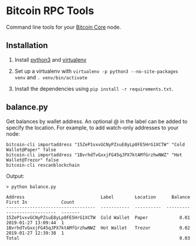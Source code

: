 Bitcoin RPC Tools
======

Command line tools for your [Bitcoin Core](https://bitcoincore.org/) node.

## Installation

1. Install [python3](https://www.python.org/) and [virtualenv](https://virtualenv.pypa.io/en/latest/)

2. Set up a virtualenv with `virtualenv -p python3 --no-site-packages venv` and `. venv/bin/activate`

3. Install the dependencies using `pip install -r requirements.txt`.

## balance.py

Get balances by wallet address. An optional @ in the label can be added to specify the location. 
For example, to add watch-only addresses to your node:

```text
bitcoin-cli importaddress "15ZeP1vxvGCNyPZsuE8yLp8FE5HrG1XCTW" "Cold Wallet@Paper" false
bitcoin-cli importaddress "1BvrhdTvGxxjFG45qJPX7ktAMfGrzhwNWZ" "Hot Wallet@Trezor" false
bitcoin-cli rescanblockchain
```

Output:

```text
> python balance.py

Address                             Label        Location      Balance  First In             Count
----------------------------------  -----------  ----------  ---------  -------------------  -------
15ZeP1vxvGCNyPZsuE8yLp8FE5HrG1XCTW  Cold Wallet  Paper            0.01  2019-01-27 13:09:44  1
1BvrhdTvGxxjFG45qJPX7ktAMfGrzhwNWZ  Hot Wallet   Trezor           0.02  2019-01-27 12:39:38  1
Total                                                             0.03
```